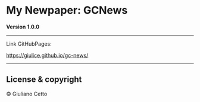 # My Newpaper: GCNews

**Version 1.0.0**

---

Link GitHubPages:

https://giulice.github.io/gc-news/

---

## License & copyright

© Giuliano Cetto